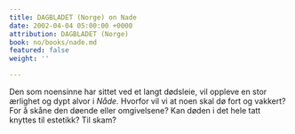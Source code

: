 ```yaml
---
title: DAGBLADET (Norge) on Nade
date: 2002-04-04 05:00:00 +0000
attribution: DAGBLADET (Norge)
book: no/books/nade.md
featured: false
weight: ''

---
```

Den som noensinne har sittet ved et langt dødsleie, vil oppleve en stor ærlighet og dypt alvor i _Nåde_. Hvorfor vil vi at noen skal dø fort og vakkert? For å skåne den døende eller omgivelsene? Kan døden i det hele tatt knyttes til estetikk? Til skam?